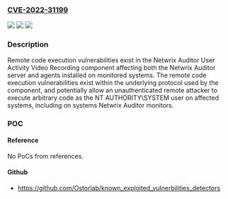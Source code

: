 ### [CVE-2022-31199](https://cve.mitre.org/cgi-bin/cvename.cgi?name=CVE-2022-31199)
![](https://img.shields.io/static/v1?label=Product&message=n%2Fa&color=blue)
![](https://img.shields.io/static/v1?label=Version&message=n%2Fa&color=blue)
![](https://img.shields.io/static/v1?label=Vulnerability&message=n%2Fa&color=brighgreen)

### Description

Remote code execution vulnerabilities exist in the Netwrix Auditor User Activity Video Recording component affecting both the Netwrix Auditor server and agents installed on monitored systems. The remote code execution vulnerabilities exist within the underlying protocol used by the component, and potentially allow an unauthenticated remote attacker to execute arbitrary code as the NT AUTHORITY\SYSTEM user on affected systems, including on systems Netwrix Auditor monitors.

### POC

#### Reference
No PoCs from references.

#### Github
- https://github.com/Ostorlab/known_exploited_vulnerbilities_detectors

